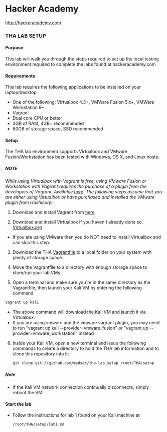 Hacker Academy
==============
http://hackeracademy.com

### THA LAB SETUP

#### Purpose
This lab will walk you through the steps required to set up the local testing environment required to complete the labs found at hackeracademy.com

#### Requirements
This lab requires the following applications to be installed on your laptop/desktop
* One of the following: Virtualbox 4.3+,  VMWare Fusion 5.x+, VMWare Workstation 9+ 
* Vagrant
* Dual core CPU or better
* 3GB of RAM, 4GB+ recommended
* 60GB of storage space, SSD recommended

#### Setup
The THA lab environment supports Virtualbox and VMware Fusion/Workstation has been tested with Windows, OS X, and Linux hosts.

##### NOTE
*While using Virtualbox with Vagrant is free, using VMware Fusion or Workstation with Vagrant requires the purchase of a plugin from the developers of Vagrant. Available [here](https://www.vagrantup.com/vmware).
The following steps assume that you are either using Virtualbox or have purchased and installed the VMware plugin from Hashicorp.*

1. Download and install Vagrant from [here](https://www.vagrantup.com/downloads.html).

2. Download and install Virtualbox if you haven't already done so. [Virtualbox.org](https://www.virtualbox.org/wiki/Downloads)
  * If you are using VMware then you do NOT need to install Virtualbox and can skip this step.

3. Download the THA [Vagrantfile](https://raw.githubusercontent.com/madsec/the-lab_setup/master/assets/Vagrantfile) to a local folder on your system with plenty of storage space.

4. Move the Vagrantfile to a directory with enough storage space to store/run your lab VMs.

5. Open a terminal and make sure you're in the same directory as the Vagrantfile, then launch your Kali VM by entering the following command:

  ```bash
  vagrant up kali
  ```

  * The above command will download the Kali VM and launch it via Virtualbox.
  * If you are using vmware and the vmware vagrant plugin, you may need to run "vagrant up kali --provider=vmware_fusion" or "vagrant up --provider=vmware_workstation" instead

6. Inside your Kali VM, open a new terminal and issue the following commands to create a directory to hold the THA lab information and to clone this repository into it:

    ```bash
    git clone git://github.com/madsec/tha-lab_setup /root/THA/setup
    ```

##### Note
* If the Kali VM network connection continually disconnects, simply reboot the VM.

#### Start the lab
* Follow the instructions for lab 1 found on your Kali machine at 
  ```
  /root/THA/setup/lab1.md
  ```

